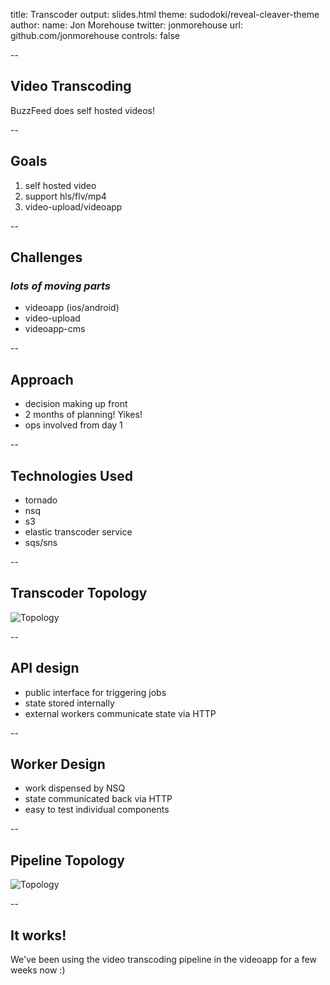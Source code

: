 title: Transcoder
output: slides.html
theme: sudodoki/reveal-cleaver-theme
author:
  name: Jon Morehouse
  twitter: jonmorehouse
  url: github.com/jonmorehouse
controls: false

-- 

## Video Transcoding

BuzzFeed does self hosted videos!

-- 

## Goals

1. self hosted video
2. support hls/flv/mp4
3. video-upload/videoapp 

--

## Challenges

### _lots of moving parts_

* videoapp (ios/android)
* video-upload
* videoapp-cms

-- 

## Approach

* decision making up front
* 2 months of planning! Yikes!
* ops involved from day 1

-- 

## Technologies Used

* tornado
* nsq
* s3
* elastic transcoder service
* sqs/sns

--

## Transcoder Topology

![Topology](https://github.com/buzzfeed/video-infra/raw/master/docs/images/transcoder_service_topology.png)

--

## API design

* public interface for triggering jobs
* state stored internally
* external workers communicate state via HTTP

-- 

## Worker Design

* work dispensed by NSQ
* state communicated back via HTTP
* easy to test individual components

--

## Pipeline Topology

![Topology](https://github.com/buzzfeed/video-infra/raw/master/docs/images/videoapp_topology.png)

--

## It works!

We've been using the video transcoding pipeline in the videoapp for a few weeks now :)


